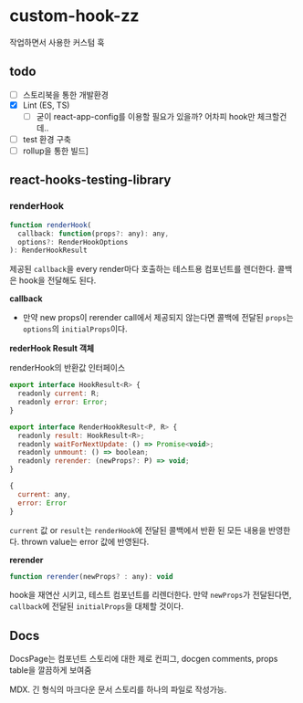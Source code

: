 # custom-hook-zz

작업하면서 사용한 커스텀 훅

## todo

- [ ] 스토리북을 통한 개발환경
- [x] Lint (ES, TS)
  - [ ] 굳이 react-app-config를 이용할 필요가 있을까? 어차피 hook만 체크할건데..
- [ ] test 환경 구축
- [ ] rollup을 통한 빌드]

## react-hooks-testing-library

### renderHook

```js
function renderHook(
  callback: function(props?: any): any,
  options?: RenderHookOptions
): RenderHookResult
```

제공된 `callback`을 every render마다 호출하는 테스트용 컴포넌트를 렌더한다. 콜백은 hook을 전달해도 된다.

**callback**

- 만약 new props이 rerender call에서 제공되지 않는다면 콜백에 전달된 `props`는 `options`의 `initialProps`이다.

**rederHook Result 객체**

renderHook의 반환값 인터페이스

```js
export interface HookResult<R> {
  readonly current: R;
  readonly error: Error;
}

export interface RenderHookResult<P, R> {
  readonly result: HookResult<R>;
  readonly waitForNextUpdate: () => Promise<void>;
  readonly unmount: () => boolean;
  readonly rerender: (newProps?: P) => void;
}
```

```js
{
  current: any,
  error: Error
}
```

`current` 값 or `result`는 `renderHook`에 전달된 콜백에서 반환 된 모든 내용을 반영한다. thrown value는 error 값에 반영된다.

**rerender**

```js
function rerender(newProps? : any): void
```

hook을 재연산 시키고, 테스트 컴포넌트를 리렌더한다. 만약 `newProps`가 전달된다면, `callback`에 전달된 `initialProps`을 대체할 것이다.

## Docs

DocsPage는 컴포넌트 스토리에 대한 제로 컨피그, docgen comments, props table을 깔끔하게 보여줌

MDX. 긴 형식의 마크다운 문서 스토리를 하나의 파일로 작성가능.
